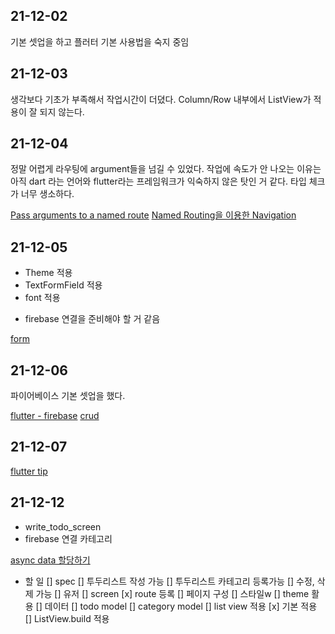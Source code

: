 ## 21-12-02

기본 셋업을 하고 플러터 기본 사용법을 숙지 중임

## 21-12-03

생각보다 기초가 부족해서 작업시간이 더뎠다.
Column/Row 내부에서 ListView가 적용이 잘 되지 않는다.

## 21-12-04

정말 어렵게 라우팅에 argument들을 넘길 수 있었다.
작업에 속도가 안 나오는 이유는 아직 dart 라는 언어와 flutter라는 프레임워크가
익숙하지 않은 탓인 거 같다. 타입 체크가 너무 생소하다.

[Pass arguments to a named route](https://flutter-ko.dev/docs/cookbook/navigation/navigate-with-arguments)
[Named Routing을 이용한 Navigation](https://seizemymoment.tistory.com/51)


## 21-12-05
- Theme 적용
- TextFormField 적용
- font 적용
* firebase 연결을 준비해야 할 거 같음

[form](https://docs.flutter.dev/cookbook/forms/validation)

## 21-12-06

파이어베이스 기본 셋업을 했다.

[flutter - firebase](https://firebase.flutter.dev/)
[crud](https://medium.com/flutter-community/flutter-crud-operations-using-firebase-cloud-firestore-a7ef38bbf027)


## 21-12-07

[flutter tip](https://dev.to/chektek/11-beginner-tips-for-google-s-flutter-ood)


## 21-12-12
- write_todo_screen
- firebase 연결 카테고리

[async data 할당하기](https://www.codegrepper.com/code-examples/dart/how+to+put+value+from+async+function+as+parameter+flutter)

- 할 일
  [] spec
    [] 투두리스트 작성 가능
    [] 투두리스트 카테고리 등록가능
    [] 수정, 삭제 가능
  [] 유저
  [] screen
    [x] route 등록
    [] 페이지 구성
  [] 스타일w
    [] theme 활용
  [] 데이터
    [] todo model
    [] category model
  [] list view 적용
    [x] 기본 적용
    [] ListView.build 적용
